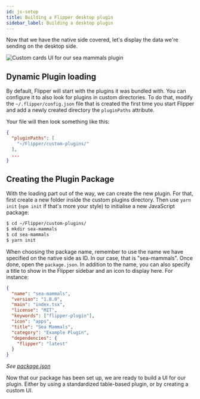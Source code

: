 ```yaml
---
id: js-setup
title: Building a Flipper desktop plugin
sidebar_label: Building a desktop plugin
---
```


Now that we have the native side covered, let's display the data we're sending
on the desktop side.

![Custom cards UI for our sea mammals plugin](assets/js-custom.png)

## Dynamic Plugin loading

By default, Flipper will start with the plugins it was bundled with. You can
configure it to also look for plugins in custom directories. To do that,
modify the `~/.flipper/config.json` file that is created the first time
you start Flipper and add a newly created directory the `pluginPaths` attribute.

Your file will then look something like this:

```json
{
  "pluginPaths": [
    "~/Flipper/custom-plugins/"
  ],
  ...
}
```

## Creating the Plugin Package

With the loading part out of the way, we can create the new plugin. For that, first
create a new folder inside the custom plugins directory. Then use `yarn init` (`npm init` if that's more your style)
to initialise a new JavaScript package:

```bash
$ cd ~/Flipper/custom-plugins/
$ mkdir sea-mammals
$ cd sea-mammals
$ yarn init
```

When choosing the package name, remember to use the name we have specified on the native side as ID.
In our case, that is "sea-mammals". Once done, open the `package.json`. In addition to the name,
you can also specify a title to show in the Flipper sidebar and an icon to display here. For instance:

```json
{
  "name": "sea-mammals",
  "version": "1.0.0",
  "main": "index.tsx",
  "license": "MIT",
  "keywords": ["flipper-plugin"],
  "icon": "apps",
  "title": "Sea Mammals",
  "category": "Example Plugin",
  "dependencies": {
    "flipper": "latest"
  }
}
```
*See [package.json](https://github.com/facebook/flipper/blob/master/desktop/plugins/seamammals/package.json)*

Now that our package has been set up, we are ready to build a UI for our plugin. Either by using a standardized table-based plugin, or by creating a custom UI.

